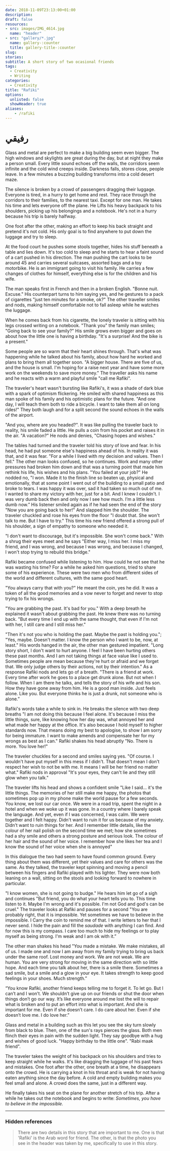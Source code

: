 ```yaml
---
date: 2018-11-09T23:13:00+01:00
description: 
draft: false
resources: 
- src: images/IMG_4614.jpg
  name: "header"
- src: "gallery/*.jpg"
  name: gallery-:counter
  title: gallery-title-:counter
slug:
stories:
subtitle: A short story of two ocasional friends
tags: 
  - Creativity
  - Writing
categories: 
  - Creativity
title: "Rafiki"
options:
  unlisted: false
  showHeader: true
aliases:
    - /rafiki
---
```


# رفيقي

Glass and metal are perfect to make a big building seem even bigger. The high windows and skylights are great during the day, but at night they make a person small. Every little sound echoes off the walls, the corridors seem infinite and the cold wind creeps inside. Darkness falls, stores close, people leave. In a few minutes a buzzing building transforms into a cold desert maze.

The silence is broken by a crowd of passengers dragging their luggage. Everyone is tired, in a hurry to get home and rest. They race through the corridors to their families, to the nearest taxi. Except for one man. He takes his time and lets everyone off the plane. He Lifts his heavy backpack to his shoulders, picking up his belongings and a notebook. He's not in a hurry because his trip is barely halfway.

One foot after the other, making an effort to keep his back straight and pretend it's not cold. His only goal is to find anywhere to put down the luggage and try to sleep.

At the food court he pushes some stools together, hides his stuff beneath a table and lies down. It's too cold to sleep and he starts to hear a faint sound of a cart pushed in his direction. The man pushing the cart looks to be around 45 and carries several suitcases, assorted bags and a toy motorbike. He is an immigrant going to visit his family. He carries a few changes of clothes for himself, everything else is for the children and his wife. 

The man speaks first in French and then in a broken English. "Bonne nuit. Excuse." His counterpart turns to him saying yes, and he gestures to a pack of cigarettes "just ten minutes for a smoke, ok?" The other traveller smiles and nods, making himself comfortable not to fall asleep while he watches the luggage. 

When he comes back from his cigarette, the lonely traveler is sitting with his legs crossed writing on a notebook. "Thank you" the family man smiles; "Going back to see your family?" His smile grows even bigger and goes on about how the little one is having a birthday. "It's a surprise! And the bike is a present."

Some people are so warm that their heart shines through. That's what was happening while he talked about his family, about how hard he worked and plans to bring them all together soon. "A bigger house. There are five of us, and the house is small. I'm hoping for a raise next year and have some more work on the weekends to save more money." The traveller asks his name and he reacts with a warm and playful smile "call me Rafiki".

The traveler's heart wasn't bursting like Rafiki's, it was a shade of dark blue with a spark of optimism flickering. He smiled with shared happiness as this man spoke of his family and his optimistic plans for the future. "And one day, I will teach them both to ride a bicycle. I want to take them all on long rides!" They both laugh and for a split second the sound echoes in the walls of the airport.

"And you, where are you headed?". It was like pulling the traveler back to reality, his smile faded a little. He pulls a coin from his pocket and raises it in the air. "A vacation?" He nods and denies, "Chasing hopes and wishes."

The tables had turned and the traveler told his story of love and fear. In his head, he had put someone else's happiness ahead of his. In reality it was that, and it was fear. "For a while I lived with my decision and values. Then I fell." The other man looks confused, so he continues. Work and many other pressures  had broken him down and that was a turning point that made him rethink his life, his wishes and his plans. "You failed at your job?" He nodded no, "I won. Made it to the finish line so beaten up, physical and emotionally, that at some point I went out of the building to a small patio and broke to tears. I was happy it was over, sad it had taken so much out of me. I wanted to share my victory with her, just for a bit. And I knew I couldn't. I was very dumb back then and only now I see how much. I’m a little less dumb now.” His listener smiled again as if he had seen the end of the story "Now you are going back to her!" And slapped him the shoulder. The traveler chuckled and rose his eyes from the floor "I doubt that. She won't talk to me. But I have to try." This time his new friend offered a strong pull of his shoulder, a sign of empathy to someone who needed it.

"I don't want to discourage, but it's impossible. She won't come back." With a shrug their eyes meet and he says "Either way, I miss her. I miss my friend, and I was wrong, and because I was wrong, and because I changed, I won't stop trying to rebuild this bridge."

Rafiki became confused while listening to him. How could he not see that he was wasting his time? For a while he asked him questions, tried to share some of his experience. These were two men who from different sides of the world and different cultures, with the same good heart.

"You always carry that with you?" He meant the coin, yes he did. It was a token of all the good memories and a vow never to forget and never to stop trying to fix his wrongs.

"You are grabbing the past. It's bad for you." With a deep breath he explained it wasn't about grabbing the past. He knew there was no turning back. "But every time I end up with the same thought, that even if I'm not with her, I still care and I still miss her."

"Then it's not you who is holding the past. Maybe the past is holding you."; "Yes, maybe. Doesn't matter. I know the person who I want to be, now, at least." His words hanged in the air, the other man gestured impatient. "Long story short, I don't want to hurt anyone. I feel I have been hurting others these past months. And I am not taking things at face value like I used to. Sometimes people are mean because they're hurt or afraid and we forget that. We only judge others by their actions, not by their intention." As a response Rafiki nods and lets go of a breath. "There is a friend at work. Every time after work he goes to a place get drunk alone. But not when I follow. When I am there he talks, and tells the story of his wife and his son. How they have gone away from him. He is a good man inside. Just feels alone. Like you. But everyone thinks he is just a drunk, not someone who is alone.”

Rafiki's words take a while to sink in. He breaks the silence with two deep breaths "I am not doing this because I feel alone. It's because I miss the little things, sure, like knowing how her day was, what annoyed her and what made her happy at the office. It's also because I hold myself to higher standards now. That means doing my best to apologise, to show I am sorry for being immature. I want to make amends and compensate her for my wrongs as best as I can." Rafiki shakes his head abruptly "No. There is more. You love her!"

The traveler chuckles for a second and smiles saying yes. "Of course. I wouldn't have put myself in this mess if I didn't. That doesn't mean I don't respect her wish to not be with me. It means I will be her friend no matter what." Rafiki nods in approval "It's your eyes, they can't lie and they still glow when you talk." 

The traveler lifts his head and shows a confident smile "Like I said... it's the little things. The memories of her still make me happy, the photos that sometimes pop up in my phone make the world pause for a few seconds. You know, we lost our car once. We were in a road trip, spent the night in a hotel and when we woke up it was gone. In a country where I barely speak the language. And yet, even if I was concerned, I was calm. We were together and I felt happy. Didn't want to ruin it for us because of my anxiety. Didn’t want to ruin things for her. And I remember little details, like the colour of her nail polish on the second time we met; how she sometimes had a shy smile and others a strong posture and serious look. The colour of her hair and the sound of her voice. I remember how she likes her tea and I know the sound of her voice when she is annoyed"

In this dialogue the two had seem to have found common ground. Every thing about them was different, yet their values and care for others was the same. As they talked, the traveler kept spinning and moving a pencil between his fingers and Rafiki played with his lighter. They were now both leaning on a wall, sitting on the stools and looking forward to nowhere in particular.

"I know women, she is not going to budge." He hears him let go of a sigh and continues "But friend, you do what your heart tells you to. This time listen to it. Maybe I'm wrong and it's possible. I'm not God and god's can be cruel." The traveler looks at Rafiki and pauses for a second "You are probably right, that it is impossible. Yet sometimes we have to believe in the impossible. I Carry the coin to remind me of that. I write letters to her that I never send. I hide the pain and fill the _saudade_ with anything I can find. And for now this is my compass. I care too much to hide my feelings or to play myself as being strong. I'm weak and I am ok with it.”

The other man shakes his head "You made a mistake. We make mistakes, all of us. I made one and now I am away from my family trying to bring us back under the same roof. Lost money and work. We are not weak. We are human. You are very strong for moving in the same direction with so little hope. And each time you talk about her, there is a smile there. Sometimes a sad smile, but a smile and a glow in your eye. It takes strength to keep good feelings in your shoes. Much strength.”

“You know Rafiki, another friend keeps telling me to forget it. To let go. But I can’t and I won’t. We shouldn’t give up on our friends or shut the door when things don’t go our way. It’s like everyone around me lost the will to repair what is broken and to put an effort into what is important. And she is important for me. Even if she doesn’t care. I do care about her. Even if she doesn’t love me. I do love her.”

Glass and metal in a building such as this let you see the sky turn slowly from black to blue. Then, one of the sun's rays pierces the glass. Both men flinch their eyes in pain with the sudden light. They say goodbye with a hug and wishes of good luck. "Happy birthday to the little one". "Rabi maak friend".

The traveler takes the weight of his backpack on his shoulders and tries to keep straight while he walks. It's like dragging the luggage of his past fears and mistakes. One foot after the other, one breath at a time, he disappears onto the crowd. He is carrying a knot in his throat and is weak for not having eaten anything since the day before. A cold and empty building makes you feel small and alone. A crowd does the same, just in a different way.

He finally takes his seat on the plane for another stretch of his trip. After a while he takes out the notebook and begins to write: _Sometimes, you have to believe in the impossible._

---
### Hidden references

[^1]: Rafiki is actually the word for "Friend" in Arabic. I am terrible at finding names for characters and this felt like a good solution. You get to know a bit about his personality, and it sounds like a creative name.

[^2]: Saudade is a word that only exists in Portuguese. [You can read more about what Saudade means](/post/2017-12-13-saudade/).


<blockquote class="blockquote blockquote-primary">
<p>
    There are two details in this story that are important to me. One is that 'Rafiki' is the Arab word for friend. The other, is that the photo you see in the header was taken by me, specifically to use in this story.
</p>
</blockquote>	